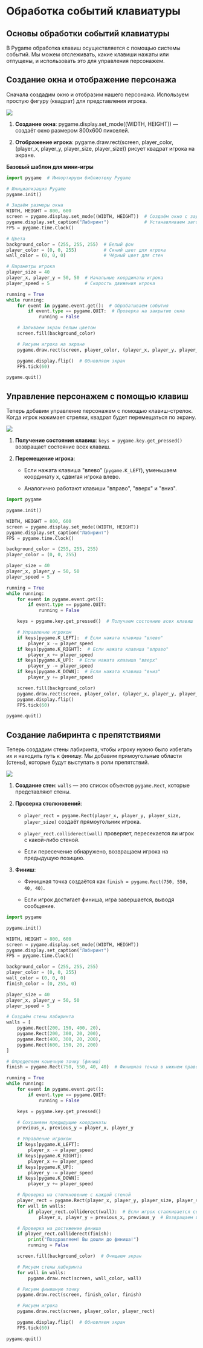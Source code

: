 # Обработка событий клавиатуры

## Основы обработки событий клавиатуры

В Pygame обработка клавиш осуществляется с помощью системы событий. Мы можем отслеживать, какие клавиши нажаты или отпущены, и использовать это для управления персонажем.

## Создание окна и отображение персонажа

Сначала создадим окно и отобразим нашего персонажа. Используем простую фигуру (квадрат) для представления игрока.

<div>
    <img src="images/py-3-1.png">
</div>

1. **Создание окна**: pygame.display.set_mode((WIDTH, HEIGHT)) — создаёт окно размером 800x600 пикселей.

2. **Отображение игрока**: pygame.draw.rect(screen, player_color, (player_x, player_y, player_size, player_size)) рисует квадрат игрока на экране.

**Базовый шаблон для мини-игры**

```python
import pygame  # Импортируем библиотеку Pygame

# Инициализация Pygame
pygame.init()

# Задаём размеры окна
WIDTH, HEIGHT = 800, 600
screen = pygame.display.set_mode((WIDTH, HEIGHT))  # Создаём окно с заданными размерами
pygame.display.set_caption("Лабиринт")             # Устанавливаем заголовок окна
FPS = pygame.time.Clock()

# Цвета
background_color = (255, 255, 255)  # Белый фон
player_color = (0, 0, 255)          # Синий цвет для игрока
wall_color = (0, 0, 0)              # Чёрный цвет для стен

# Параметры игрока
player_size = 40
player_x, player_y = 50, 50  # Начальные координаты игрока
player_speed = 5             # Скорость движения игрока

running = True
while running:
    for event in pygame.event.get():  # Обрабатываем события
        if event.type == pygame.QUIT:  # Проверка на закрытие окна
            running = False

    # Заливаем экран белым цветом
    screen.fill(background_color)

    # Рисуем игрока на экране
    pygame.draw.rect(screen, player_color, (player_x, player_y, player_size, player_size))

    pygame.display.flip()  # Обновляем экран
    FPS.tick(60)

pygame.quit()
```

## Управление персонажем с помощью клавиш

Теперь добавим управление персонажем с помощью клавиш-стрелок. Когда игрок нажимает стрелки, квадрат будет перемещаться по экрану.

<div>
    <img src="images/py-3-2.png">
</div>

1. **Получение состояния клавиш**: `keys = pygame.key.get_pressed()` возвращает состояние всех клавиш.

2. **Перемещение игрока**:

    - Если нажата клавиша "влево" (`pygame.K_LEFT`), уменьшаем координату x, сдвигая игрока влево.

    - Аналогично работают клавиши "вправо", "вверх" и "вниз".

```python
import pygame

pygame.init()

WIDTH, HEIGHT = 800, 600
screen = pygame.display.set_mode((WIDTH, HEIGHT))
pygame.display.set_caption("Лабиринт")
FPS = pygame.time.Clock()

background_color = (255, 255, 255)
player_color = (0, 0, 255)

player_size = 40
player_x, player_y = 50, 50
player_speed = 5

running = True
while running:
    for event in pygame.event.get():
        if event.type == pygame.QUIT:
            running = False

    keys = pygame.key.get_pressed()  # Получаем состояние всех клавиш

    # Управление игроком
    if keys[pygame.K_LEFT]:  # Если нажата клавиша "влево"
        player_x -= player_speed
    if keys[pygame.K_RIGHT]:  # Если нажата клавиша "вправо"
        player_x += player_speed
    if keys[pygame.K_UP]:  # Если нажата клавиша "вверх"
        player_y -= player_speed
    if keys[pygame.K_DOWN]:  # Если нажата клавиша "вниз"
        player_y += player_speed

    screen.fill(background_color)
    pygame.draw.rect(screen, player_color, (player_x, player_y, player_size, player_size))
    pygame.display.flip()
    FPS.tick(60)

pygame.quit()
```

## Создание лабиринта с препятствиями

Теперь создадим стены лабиринта, чтобы игроку нужно было избегать их и находить путь к финишу. Мы добавим прямоугольные области (стены), которые будут выступать в роли препятствий.

<div>
    <img src="images/py-3-3.png">
</div>

1. **Создание стен**: `walls` — это список объектов `pygame.Rect`, которые представляют стены.

2. **Проверка столкновений**:

    - `player_rect = pygame.Rect(player_x, player_y, player_size, player_size)` создаёт прямоугольник игрока.

    - `player_rect.colliderect(wall)` проверяет, пересекается ли игрок с какой-либо стеной.

    - Если пересечение обнаружено, возвращаем игрока на предыдущую позицию.

3. **Финиш**:

    - Финишная точка создаётся как `finish = pygame.Rect(750, 550, 40, 40)`.

    - Если игрок достигает финиша, игра завершается, выводя сообщение.

```python
import pygame

pygame.init()

WIDTH, HEIGHT = 800, 600
screen = pygame.display.set_mode((WIDTH, HEIGHT))
pygame.display.set_caption("Лабиринт")
FPS = pygame.time.Clock()

background_color = (255, 255, 255)
player_color = (0, 0, 255)
wall_color = (0, 0, 0)
finish_color = (0, 255, 0)

player_size = 40
player_x, player_y = 50, 50
player_speed = 5

# Создаём стены лабиринта
walls = [
    pygame.Rect(200, 150, 400, 20),
    pygame.Rect(200, 300, 20, 200),
    pygame.Rect(400, 300, 20, 200),
    pygame.Rect(600, 150, 20, 200)
]

# Определяем конечную точку (финиш)
finish = pygame.Rect(750, 550, 40, 40)  # Финишная точка в нижнем правом углу

running = True
while running:
    for event in pygame.event.get():
        if event.type == pygame.QUIT:
            running = False

    keys = pygame.key.get_pressed()

    # Сохраняем предыдущие координаты
    previous_x, previous_y = player_x, player_y

    # Управление игроком
    if keys[pygame.K_LEFT]:
        player_x -= player_speed
    if keys[pygame.K_RIGHT]:
        player_x += player_speed
    if keys[pygame.K_UP]:
        player_y -= player_speed
    if keys[pygame.K_DOWN]:
        player_y += player_speed

    # Проверка на столкновение с каждой стеной
    player_rect = pygame.Rect(player_x, player_y, player_size, player_size)
    for wall in walls:
        if player_rect.colliderect(wall):  # Если игрок сталкивается со стеной
            player_x, player_y = previous_x, previous_y  # Возвращаем игрока на предыдущую позицию

    # Проверка на достижение финиша
    if player_rect.colliderect(finish):
        print("Поздравляем! Вы дошли до финиша!")
        running = False

    screen.fill(background_color)  # Очищаем экран

    # Рисуем стены лабиринта
    for wall in walls:
        pygame.draw.rect(screen, wall_color, wall)

    # Рисуем финишную точку
    pygame.draw.rect(screen, finish_color, finish)

    # Рисуем игрока
    pygame.draw.rect(screen, player_color, player_rect)

    pygame.display.flip()  # Обновляем экран
    FPS.tick(60)

pygame.quit()
```
